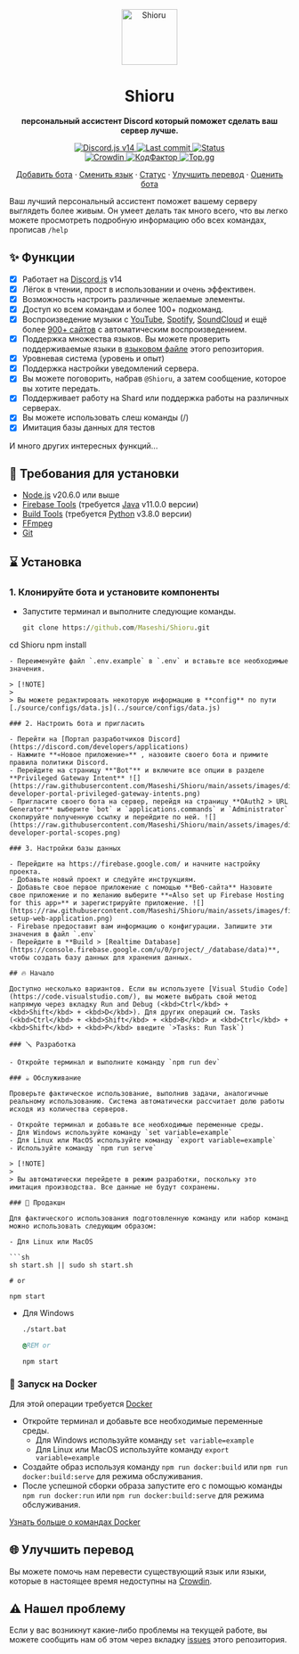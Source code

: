<div align="center">
  <img src="https://raw.githubusercontent.com/Maseshi/Shioru/main/assets/icons/apple-icon.png" width="100" alt="Shioru" />
  <strong>
    <h1>Shioru</h1>
    <p>персональный ассистент Discord который поможет сделать ваш сервер лучше.</p>
  </strong>
  <p>
    <a title="Discord.js v14" href="https://discord.js.org/">
      <img src="https://img.shields.io/badge/discord.js-14-blue?logo=discord&logoColor=white&style=for-the-badge" alt="Discord.js v14" />
    </a>
    <a title="Last commit" href="https://github.com/Maseshi/Shioru/commits/">
      <img src="https://img.shields.io/github/last-commit/Maseshi/Shioru?logo=github&style=for-the-badge" alt="Last commit" />
    </a>
    <a title="Status" href="https://shioru.statuspage.io/">
      <img src="https://img.shields.io/badge/dynamic/json?url=https%3A%2F%2Fq60yrzp0cbgg.statuspage.io%2Fapi%2Fv2%2Fstatus.json&query=status.indicator&logo=google-cloud&logoColor=white&label=status&style=for-the-badge" alt="Status" />
    </a>
    <br />
    <a title="Краудин" href="https://crowdin.com/project/shioru">
      <img src="https://badges.crowdin.net/shioru/localized.svg" alt="Crowdin" />
    </a>
    <a title="КодФактор" href="https://www.codefactor.io/repository/github/maseshi/shioru">
      <img src="https://www.codefactor.io/repository/github/maseshi/shioru/badge" alt="КодФактор" />
    </a>
    <a title="Top.gg" href="https://top.gg/bot/704706906505347183">
      <img src="https://top.gg/api/widget/upvotes/704706906505347183.svg" alt="Top.gg" />
    </a>
  </p>
  <p>
    <a href="https://shiorus.web.app/invite">Добавить бота</a>
    ·
    <a href="https://github.com/Maseshi/Shioru/tree/main/documents">Сменить язык</a>
    ·
    <a href="https://shioru.statuspage.io/">Статус</a>
    ·
    <a href="https://crowdin.com/project/shioru">Улучшить перевод</a>
    ·
    <a href="https://top.gg/bot/704706906505347183">Оценить бота</a>
  </p>
</div>

Ваш лучший персональный ассистент поможет вашему серверу выглядеть более живым. Он умеет делать так много всего, что вы легко можете просмотреть подробную информацию обо всех командах, прописав `/help`

## ✨ Функции

- [x] Работает на [Discord.js](https://discord.js.org/) v14
- [x] Лёгок в чтении, прост в использовании и очень эффективен.
- [x] Возможность настроить различные желаемые элементы.
- [x] Доступ ко всем командам и более 100+ подкоманд.
- [x] Воспроизведение музыки с [YouTube](https://www.youtube.com/), [Spotify](https://www.spotify.com/), [SoundCloud](https://soundcloud.com/) и ещё более [900+ сайтов](https://github.com/yt-dlp/yt-dlp/blob/master/supportedsites.md) с автоматическим воспроизведением.
- [x] Поддержка множества языков. Вы можете проверить поддерживаемые языки в [языковом файле](https://github.com/Maseshi/Shioru/blob/main/source/configs/languages.json) этого репозитория.
- [x] Уровневая система (уровень и опыт)
- [x] Поддержка настройки уведомлений сервера.
- [x] Вы можете поговорить, набрав `@Shioru`, а затем сообщение, которое вы хотите передать.
- [x] Поддерживает работу на Shard или поддержка работы на различных серверах.
- [x] Вы можете использовать слеш команды (/)
- [x] Имитация базы данных для тестов

И много других интересных функций...

## 🧩 Требования для установки

- [Node.js](https://nodejs.org/) v20.6.0 или выше
- [Firebase Tools](https://firebase.google.com/docs/cli) (требуется [Java](https://www.oracle.com/java/technologies/downloads/) v11.0.0 версии)
- [Build Tools](https://visualstudio.microsoft.com/downloads/#build-tools-for-visual-studio-2022) (требуется [Python](https://www.python.org/downloads/) v3.8.0 версии)
- [FFmpeg](https://www.ffmpeg.org/download.html)
- [Git](https://git-scm.com/downloads)

## ⌛ Установка

### 1. Клонируйте бота и установите компоненты

- Запустите терминал и выполните следующие команды.
  ```bat
  git clone https://github.com/Maseshi/Shioru.git
cd Shioru
npm install
  ```
- Переименуйте файл `.env.example` в `.env` и вставьте все необходимые значения.

> [!NOTE]
> 
> Вы можете редактировать некоторую информацию в **config** по пути [./source/configs/data.js](../source/configs/data.js)

### 2. Настроить бота и пригласить

- Перейти на [Портал разработчиков Discord](https://discord.com/developers/applications)
- Нажмите **«Новое приложение»** , назовите своего бота и примите правила политики Discord.
- Перейдите на страницу **"Bot"** и включите все опции в разделе **Privileged Gateway Intent** ![](https://raw.githubusercontent.com/Maseshi/Shioru/main/assets/images/discord-developer-portal-privileged-gateway-intents.png)
- Пригласите своего бота на сервер, перейдя на страницу **OAuth2 > URL Generator** выберите `bot` и `applications.commands` и `Administrator` скопируйте полученную ссылку и перейдите по ней. ![](https://raw.githubusercontent.com/Maseshi/Shioru/main/assets/images/discord-developer-portal-scopes.png)

### 3. Настройки базы данных

- Перейдите на https://firebase.google.com/ и начните настройку проекта.
- Добавьте новый проект и следуйте инструкциям.
- Добавьте свое первое приложение с помощью **Веб-сайта** Назовите свое приложение и по желанию выберите **«Also set up Firebase Hosting for this app»** и зарегистрируйте приложение. ![](https://raw.githubusercontent.com/Maseshi/Shioru/main/assets/images/firebase-setup-web-application.png)
- Firebase предоставит вам информацию о конфигурации. Запишите эти значения в файл `.env`
- Перейдите в **Build > [Realtime Database](https://console.firebase.google.com/u/0/project/_/database/data)**, чтобы создать базу данных для хранения данных.

## 🔥 Начало

Доступно несколько вариантов. Если вы используете [Visual Studio Code](https://code.visualstudio.com/), вы можете выбрать свой метод напрямую через вкладку Run and Debug (<kbd>Ctrl</kbd> + <kbd>Shift</kbd> + <kbd>D</kbd>). Для других операций см. Tasks (<kbd>Ctrl</kbd> + <kbd>Shift</kbd> + <kbd>B</kbd> и <kbd>Ctrl</kbd> + <kbd>Shift</kbd> + <kbd>P</kbd> введите `>Tasks: Run Task`)

### 🪛 Разработка

- Откройте терминал и выполните команду `npm run dev`

### ☕ Обслуживание

Проверьте фактическое использование, выполнив задачи, аналогичные реальному использованию. Система автоматически рассчитает долю работы исходя из количества серверов.

- Откройте терминал и добавьте все необходимые переменные среды.
  - Для Windows используйте команду `set variable=example`
  - Для Linux или MacOS используйте команду `export variable=example`
- Используйте команду `npm run serve`

> [!NOTE]
> 
> Вы автоматически перейдете в режим разработки, поскольку это имитация производства. Все данные не будут сохранены.

### 🍵 Продакшн

Для фактического использования подготовленную команду или набор команд можно использовать следующим образом:

- Для Linux или MacOS

  ```sh
  sh start.sh || sudo sh start.sh

  # or

  npm start
  ```

- Для Windows

  ```bat
  ./start.bat

  @REM or

  npm start
  ```

### 🐳 Запуск на Docker

Для этой операции требуется [Docker](https://www.docker.com/products/docker-desktop/)

- Откройте терминал и добавьте все необходимые переменные среды.
  - Для Windows используйте команду `set variable=example`
  - Для Linux или MacOS используйте команду `export variable=example`
- Создайте образ используя команду `npm run docker:build` или `npm run docker:build:serve` для режима обслуживания.
- После успешной сборки образа запустите его с помощью команды `npm run docker:run` или `npm run docker:build:serve` для режима обслуживания.

[Узнать больше о командах Docker](https://docs.docker.com/reference/)

## 🌐 Улучшить перевод

Вы можете помочь нам перевести существующий язык или языки, которые в настоящее время недоступны на [Crowdin](https://crowdin.com/project/shioru).

## ⚠️ Нашел проблему

Если у вас возникнут какие-либо проблемы на текущей работе, вы можете сообщить нам об этом через вкладку [issues](https://github.com/Maseshi/Shioru/issues) этого репозитория.

